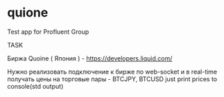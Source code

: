 # quione
Test app for Profluent Group

TASK

Биржа Quoine ( Япония ) - https://developers.liquid.com/

Нужно реализовать подключение к бирже по web-socket и в real-time получать цены на торговые пары - BTCJPY, BTCUSD
just print prices to console(std output)